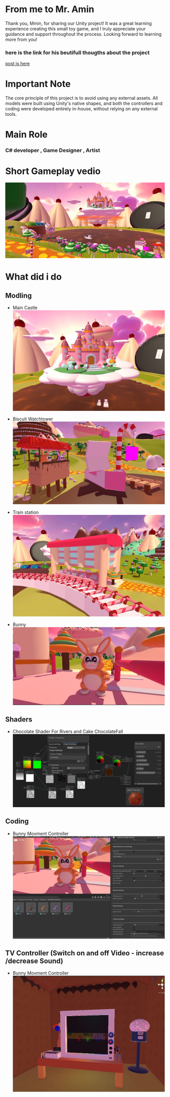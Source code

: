 # From me to Mr. Amin 

Thank you, Mmin, for sharing our Unity project! It was a great learning experience creating this small toy game, and I truly appreciate your guidance and support throughout the process. Looking forward to learning more from you!

### here is the link for his beutifull thougths about the project  

 [post is  here ](https://www.linkedin.com/posts/aminabuzahra_students-gift-activity-7285093388515774464-8y2-?utm_source=share&tm_medium=member_desktop)

# Important Note
The core principle of this project is to avoid using any external assets. All models were built using Unity's native shapes, and both the controllers and coding were developed entirely in-house, without relying on any external tools.

# Main Role 
### C# developer , Game Designer , Artist 


# Short Gameplay vedio

[![](Assets/IMGS/1.jpg)](https://youtu.be/OoRil-WJMUE)

# What did i do

## Modling 

- Main Castle 
![](Assets/IMGS/Castle.JPG)


- Biscuit Watchtower
![](Assets/IMGS/3.JPG)


- Train station
![](Assets/IMGS/2.JPG)


- Bunny
![](Assets/IMGS/Bunny.JPG)

## Shaders
- Chocolate Shader For Rivers and Cake ChocolateFall
![](Assets/IMGS/Shader.JPG)

## Coding
- Bunny Movment Controller
![](Assets/IMGS/BunnyController.JPG)

## TV Controller (Switch on and off Video - increase /decrease Sound)
- Bunny Movment Controller
![](Assets/IMGS/TV.JPG)
